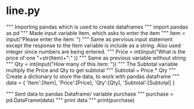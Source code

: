 # line.py
"""
Importing pandas which is used to create dataframes
"""
import pandas as pd
"""
Made input variable Item, which asks to enter the item
"""
Item = input("Please enter the item: ")
"""
Same as pervious input statement except the response to the Item variable is include
as a string. Also used integer since numbers are being entered.
"""
Price = int(input("What is the price of one "+str(Item)+":"  ))
"""
Same as previous variable without string
"""
Qty = int(input("How many of this item: "))
"""
The Subtotal variable multiply the Price and Qty to get subtotal
"""
Subtotal = Price * Qty
"""
Create a dictionary to store the data, to work with pandas dataframe
"""
data = {
'Item':[Item],
'Price':[Price],
'Qty':[Qty],
'Subtotal':[Subtotal] }

"""
Sent data to pandas Dataframe/ variable purchase
"""
purchase = pd.DataFrame(data)
"""
print data
"""
print(purchase)
